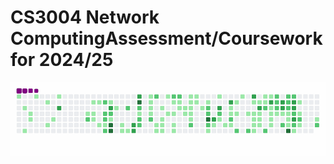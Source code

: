 # CS3004 Network ComputingAssessment/Coursework for 2024/25

![me](https://raw.githubusercontent.com/Platane/snk/output/github-contribution-grid-snake.gif)
